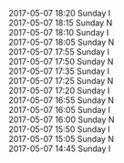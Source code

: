 2017-05-07 18:20 Sunday  I  
2017-05-07 18:15 Sunday  N  
2017-05-07 18:10 Sunday  I  
2017-05-07 18:05 Sunday  N  
2017-05-07 17:55 Sunday  I  
2017-05-07 17:50 Sunday  N  
2017-05-07 17:35 Sunday  I  
2017-05-07 17:25 Sunday  N  
2017-05-07 17:20 Sunday  I  
2017-05-07 16:55 Sunday  N  
2017-05-07 16:05 Sunday  I  
2017-05-07 16:00 Sunday  N  
2017-05-07 15:50 Sunday  I  
2017-05-07 15:05 Sunday  N  
2017-05-07 14:45 Sunday  I  
